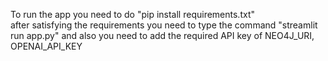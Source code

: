 To run the app you need to do "pip install requirements.txt"      
after satisfying the requirements you need to type the command "streamlit run app.py"
and also you need to add the required API key of 
NEO4J_URI,
OPENAI_API_KEY
